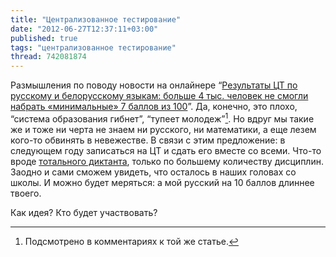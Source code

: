```yaml
---
title: "Централизованное тестирование"
date: "2012-06-27T12:37:11+03:00"
published: true
tags: "централизованное тестирование"
thread: 742081874
---
```


Размышления по поводу новости на онлайнере “[Результаты ЦТ по русскому и белорусскому языкам: больше 4 тыс. человек
не смогли набрать «минимальные» 7 баллов из 100](http://dengi.onliner.by/2012/06/27/ct-2/)”. Да, конечно, это плохо,
“система образования гибнет”, “тупеет молодеж”[^1]. Но вдруг мы такие же и тоже ни черта не знаем ни русского,
ни математики, а еще лезем кого-то обвинять в невежестве. В связи с этим предложение: в следующем году записаться на ЦТ
и сдать его вместе со всеми. Что-то вроде [тотального диктанта](http://totaldict.ru/), только по большему количеству
дисциплин. Заодно и сами сможем увидеть, что осталось в наших головах со школы. И можно будет меряться: а мой русский
на 10 баллов длиннее твоего.

Как идея? Кто будет участвовать?

[^1]: Подсмотрено в комментариях к той же статье.
